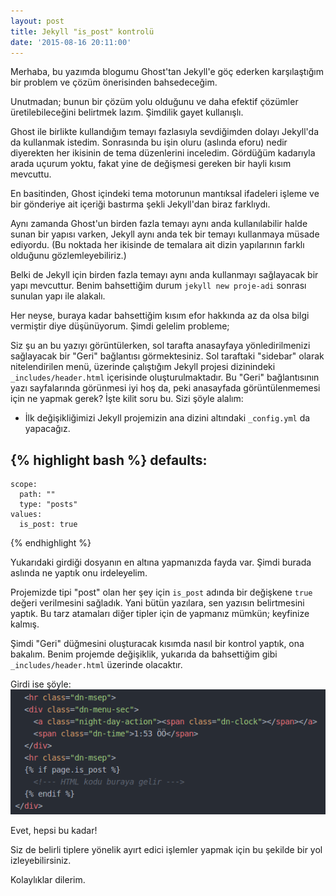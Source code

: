 ```yaml
---
layout: post
title: Jekyll "is_post" kontrolü
date: '2015-08-16 20:11:00'
---
```


Merhaba, bu yazımda blogumu Ghost'tan Jekyll'e göç ederken karşılaştığım bir problem ve çözüm önerisinden bahsedeceğim.

Unutmadan; bunun bir çözüm yolu olduğunu ve daha efektif çözümler üretilebileceğini belirtmek lazım. Şimdilik gayet kullanışlı.

Ghost ile birlikte kullandığım temayı fazlasıyla sevdiğimden dolayı Jekyll'da da kullanmak istedim. Sonrasında bu işin oluru (aslında eforu) nedir diyerekten her ikisinin de tema düzenlerini inceledim. Gördüğüm kadarıyla arada uçurum yoktu, fakat yine de değişmesi gereken bir hayli kısım mevcuttu.

En basitinden, Ghost içindeki tema motorunun mantıksal ifadeleri işleme ve bir gönderiye ait içeriği bastırma şekli Jekyll'dan biraz farklıydı.

Aynı zamanda Ghost'un birden fazla temayı aynı anda kullanılabilir halde sunan bir yapısı varken, Jekyll aynı anda tek bir temayı kullanmaya müsade ediyordu. (Bu noktada her ikisinde de temalara ait dizin yapılarının farklı olduğunu gözlemleyebiliriz.)

Belki de Jekyll için birden fazla temayı aynı anda kullanmayı sağlayacak bir yapı mevcuttur. Benim bahsettiğim durum `jekyll new proje-adi` sonrası sunulan yapı ile alakalı.


Her neyse, buraya kadar bahsettiğim kısım efor hakkında az da olsa bilgi vermiştir diye düşünüyorum. Şimdi gelelim probleme;

Siz şu an bu yazıyı görüntülerken, sol tarafta anasayfaya yönledirilmenizi sağlayacak bir "Geri" bağlantısı görmektesiniz. Sol taraftaki "sidebar" olarak nitelendirilen menü, üzerinde çalıştığım Jekyll projesi dizinindeki `_includes/header.html` içerisinde oluşturulmaktadır. Bu "Geri" bağlantısının yazı sayfalarında görünmesi iyi hoş da, peki anasayfada görüntülenmemesi için ne yapmak gerek? İşte kilit soru bu. Sizi şöyle alalım:

- İlk değişikliğimizi Jekyll projemizin ana dizini altındaki `_config.yml` da yapacağız.

{% highlight bash %}
defaults:
  -
    scope:
      path: ""
      type: "posts"
    values:
      is_post: true
{% endhighlight %}

Yukarıdaki girdiği dosyanın en altına yapmanızda fayda var. Şimdi burada aslında ne yaptık onu irdeleyelim.

Projemizde tipi "post" olan her şey için `is_post` adında bir değişkene `true` değeri verilmesini sağladık. Yani bütün yazılara, sen yazısın belirtmesini yaptık. Bu tarz atamaları diğer tipler için de yapmanız mümkün; keyfinize kalmış.

Şimdi "Geri" düğmesini oluşturacak kısımda nasıl bir kontrol yaptık, ona bakalım. Benim projemde değişiklik, yukarıda da bahsettiğim gibi `_includes/header.html` üzerinde olacaktır.

Girdi ise şöyle:
![Gerekli düzenlemeler](/img/posts/jekyll_is_post.png)


Evet, hepsi bu kadar!

Siz de belirli tiplere yönelik ayırt edici işlemler yapmak için bu şekilde bir yol izleyebilirsiniz.

Kolaylıklar dilerim.
